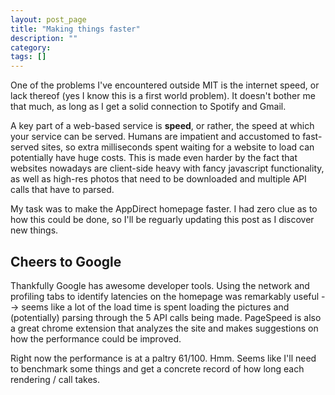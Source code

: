 ```yaml
---
layout: post_page
title: "Making things faster"
description: ""
category: 
tags: []
---
```


One of the problems I've encountered outside MIT is the internet speed, or lack thereof (yes I know this is a first world problem). It doesn't bother me that much, as long as I get a solid connection to Spotify and Gmail.

A key part of a web-based service is <strong>speed</strong>, or rather, the speed at which your service can be served. Humans are impatient and accustomed to fast-served sites, so extra milliseconds spent waiting for a website to load can potentially have huge costs. This is made even harder by the fact that websites nowadays are client-side heavy with fancy javascript functionality, as well as high-res photos that need to be downloaded and multiple API calls that have to parsed.

My task was to make the AppDirect homepage faster. I had zero clue as to how this could be done, so I'll be reguarly updating this post as I discover new things.

<h2> Cheers to Google </h2>
Thankfully Google has awesome developer tools. Using the network and profiling tabs to identify latencies on the homepage was remarkably useful --> seems like a lot of the load time is spent loading the pictures and (potentially) parsing through the 5 API calls being made. PageSpeed is also a great chrome extension that analyzes the site and makes suggestions on how the performance could be improved. 

Right now the performance is at a paltry 61/100. Hmm. Seems like I'll need to benchmark some things and get a concrete record of how long each rendering / call takes. 